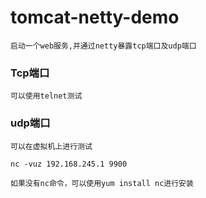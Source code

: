 # tomcat-netty-demo
    启动一个web服务,并通过netty暴露tcp端口及udp端口
    
### Tcp端口
    可以使用telnet测试

### udp端口
    可以在虚拟机上进行测试
    
    nc -vuz 192.168.245.1 9900
    
    如果没有nc命令，可以使用yum install nc进行安装
